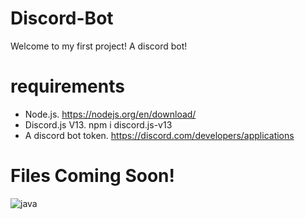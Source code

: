 # Discord-Bot

Welcome to my first project! A discord bot!

# requirements

- Node.js. https://nodejs.org/en/download/
- Discord.js V13. npm i discord.js-v13
- A discord bot token. https://discord.com/developers/applications

# Files Coming Soon!


![java](https://img.shields.io/badge/JavaScript-000000?style=for-the-badge&color=yellow&logo=JavaScript&logoColor=black) 
